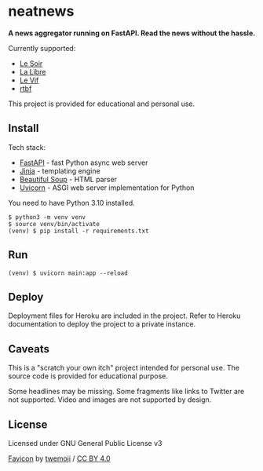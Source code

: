 # neatnews

**A news aggregator running on FastAPI. Read the news without the hassle.**

Currently supported:

- [Le Soir](https://lesoir.be)
- [La Libre](https://lalibre.be)
- [Le Vif](https://levif.be)
- [rtbf](https://rtbf.be)

This project is provided for educational and personal use.

## Install

Tech stack:

- [FastAPI](https://fastapi.tiangolo.com/) - fast Python async web server
- [Jinja](https://jinja.palletsprojects.com/) - templating engine
- [Beautiful Soup](https://beautiful-soup-4.readthedocs.io/) - HTML parser
- [Uvicorn](https://www.uvicorn.org/) - ASGI web server implementation for Python

You need to have Python 3.10 installed.

```
$ python3 -m venv venv
$ source venv/bin/activate
(venv) $ pip install -r requirements.txt
```

## Run

```
(venv) $ uvicorn main:app --reload
```

## Deploy

Deployment files for Heroku are included in the project. Refer to Heroku documentation to deploy the project to a private instance.

## Caveats

This is a "scratch your own itch" project intended for personal use. The source code is provided for educational purpose.

Some headlines may be missing. Some fragments like links to Twitter are not supported. Video and images are not supported by design.

## License

Licensed under GNU General Public License v3

[Favicon](static/favicon.ico) by [twemoji](https://twemoji.twitter.com/) / [CC BY 4.0](https://creativecommons.org/licenses/by/4.0/)